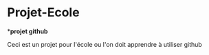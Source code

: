 # Projet-Ecole

***projet github**

Ceci est un projet pour l'école ou l'on doit apprendre à utiliser github
